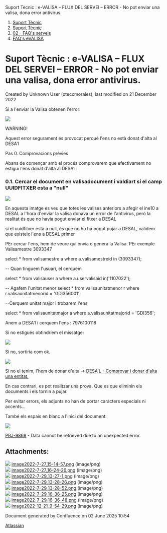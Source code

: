 Suport Tècnic : e-VALISA – FLUX DEL SERVEI – ERROR - No pot enviar una valisa, dona error antivirus.  

1.  [Suport Tècnic](index.md)
2.  [Suport Tècnic](13893782.md)
3.  [02 - FAQ's serveis](26313393.md)
4.  [FAQ's eVALISA](28705569.md)

Suport Tècnic : e-VALISA – FLUX DEL SERVEI – ERROR - No pot enviar una valisa, dona error antivirus.
====================================================================================================

Created by Unknown User (oteccmorales), last modified on 21 December 2022

Si a l'enviar la Valisa obtenen l'error:

![](attachments/77824051/77824052.png)

WARNING!

Aquest error segurament és provocat perquè l'ens no està donat d'alta al DESA'l

Pas 0. Comprovacions prèvies

Abans de començar amb el procés comprovarem que efectivament no estigui l'ens donat d'alta al DESA'l:

### 0.1. Cercar el document en valisadocument i valdiart si el camp UUIDFITXER esta a "null"

  

![](attachments/77824051/77824054.png)

En aquesta imatge es veu que totes les valises anteriors a afegir el ine10 a DESAL a l'hora d'enviar la valisa donava un error de l'antivirus, però la realitat és que no havia pogut enviar el fitxer a DESAL

  

si el uuidfitxer està a null, és que no ho ha pogut pujar a DESAL, validem que existeix l'ens a DESAL primer

PEr cercar l'ens, hem de veure qui envia o genera la Valisa. PEr exemple Valisamestre 3093347

select \*
  from valisamestre a
 where a.valisamestreid in (3093347);

-- Quan tinguem l'usuari, el cerquem

select \*
  from valisauser a
where a.uservalisaid in('1107022');

-- Agafem l'unitat menor
select \*
  from valisaunitatmenor r
 where r.valisaunitatmenorid = 'GDI356001';

--Cerquem unitat major i trobarem l'ens

select \* from valisaunitatmajor a where a.valisaunitatmajorid = 'GDI356';

Anem a DESA'l i cerquem l'ens : 7976100118

Si no estigués obtindríem el missatge:

  

  

![](attachments/77824051/77824074.png)

  

Si no, sortiria com ok.

  

  

![](attachments/77824051/77824075.png)

  

  

Si no el tenim, l'hem de donar d'alta → [DESA'L - Comprovar i donar d'alta una entitat.](77824069.md)

En cas contrari, es pot realitzar una prova. Que es que eliminin els documents i els tornin a pujar.

Per evitar errors, els adjunts no han de portar caràcters especials ni accents...

També els espais en blanc a l'inici del document:

![](attachments/77824051/81855260.png)

[PRJ-9868](https://contacte.aoc.cat/browse/PRJ-9868?src=confmacro) - Data cannot be retrieved due to an unexpected error.

  

  

Attachments:
------------

![](images/icons/bullet_blue.gif) [image2022-7-27\_15-14-57.png](attachments/77824051/77824052.png) (image/png)  
![](images/icons/bullet_blue.gif) [image2022-7-27\_16-24-26.png](attachments/77824051/77824054.png) (image/png)  
![](images/icons/bullet_blue.gif) [image2022-7-29\_13-27-1.png](attachments/77824051/77824065.png) (image/png)  
![](images/icons/bullet_blue.gif) [image2022-7-29\_13-28-26.png](attachments/77824051/77824066.png) (image/png)  
![](images/icons/bullet_blue.gif) [image2022-7-29\_13-28-52.png](attachments/77824051/77824067.png) (image/png)  
![](images/icons/bullet_blue.gif) [image2022-7-29\_16-36-25.png](attachments/77824051/77824074.png) (image/png)  
![](images/icons/bullet_blue.gif) [image2022-7-29\_16-36-48.png](attachments/77824051/77824075.png) (image/png)  
![](images/icons/bullet_blue.gif) [image2022-12-21\_9-54-29.png](attachments/77824051/81855260.png) (image/png)  

Document generated by Confluence on 02 June 2025 10:54

[Atlassian](http://www.atlassian.com/)